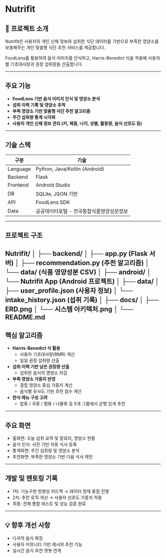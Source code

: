 # Nutrifit

## **📌 프로젝트 소개**

Nutrifit은 사용자의 개인 신체 정보와 섭취한 식단 데이터를 기반으로 부족한 영양소를 보충해주는 개인 맞춤형 식단 추천 서비스를 제공합니다.

FoodLens를 활용하여 음식 이미지를 인식하고, Harris-Benedict 식을 적용해 사용자별 기초대사량과 권장 섭취량을 산출합니다.

---

## **주요 기능**

- **FoodLens 기반 음식 이미지 인식 및 영양소 분석**
- **섭취 이력 기록 및 영양소 추적**
- **부족 영양소 기반 맞춤형 식단 추천 알고리즘**
- **주간 섭취량 통계 시각화**
- **사용자 개인 신체 정보 관리 (키, 체중, 나이, 성별, 활동량, 음식 선호도 등)**

---

## **기술 스택**

| **구분** | **기술** |
| --- | --- |
| Language | Python, Java/Kotlin (Android) |
| Backend | Flask |
| Frontend | Android Studio |
| DB | SQLite, JSON 기반 |
| API | FoodLens SDK |
| Data | 공공데이터포털 - 전국통합식품영양성분정보 |

---

## **프로젝트 구조**

Nutrifit/
│
├── backend/
│   ├── app.py (Flask 서버)
│   ├── recommendation.py (추천 알고리즘)
│   └── data/ (식품 영양성분 CSV)
│
├── android/
│   └── Nutrifit App (Android 프로젝트)
│
├── data/
│   ├── user_profile.json (사용자 정보)
│   └── intake_history.json (섭취 기록)
│
├── docs/
│   ├── ERD.png
│   └── 시스템 아키텍처.png
│
└── README.md
---

## 핵심 알고리즘

- **Harris-Benedict 식 활용**
    - 사용자 기초대사량(BMR) 계산
    - 일일 권장 섭취량 산출
- **섭취 이력 기반 남은 권장량 산출**
    - 섭취한 음식의 영양소 차감
- **부족 영양소 가중치 반영**
    - 결핍 영양소 중심 가중치 계산
    - 음식별 유사도 기반 추천 점수 계산
- **한식 메뉴 구성 고려**
    - 밥류 / 국류 / 찜류 / 나물류 등 5개 그룹에서 균형 있게 추천

---

## **주요 화면**

- 홈화면: 오늘 섭취 요약 및 칼로리, 영양소 현황
- 음식 인식: 사진 기반 자동 식사 등록
- 통계화면: 주간 섭취량 및 영양소 분석
- 추천화면: 부족한 영양소 기반 다음 식사 제안

---

## **개발 및 멘토링 기록**

- 1차: 기능구현 방향성 피드백 → 데이터 정제 중점 진행
- 2차: 추천 로직 개선 → 사용자 선호도 가중치 적용
- 최종: 전체 통합 테스트 및 성능 검증 완료

---

## **💡 향후 개선 사항**

- 다국적 음식 확장
- 사용자 커뮤니티 기반 레시피 추천 기능
- 실시간 음식 추천 챗봇 연계
